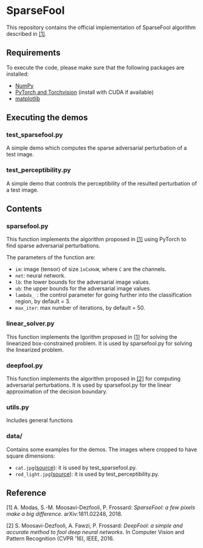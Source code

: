 # SparseFool
This repository contains the official implementation of SparseFool algorithm described in [[1]](https://arxiv.org/abs/1811.02248).

## Requirements

To execute the code, please make sure that the following packages are installed:

- [NumPy](https://docs.scipy.org/doc/numpy-1.15.1/user/install.html)
- [PyTorch and Torchvision](https://pytorch.org/) (install with CUDA if available)
- [matplotlib](https://matplotlib.org/users/installing.html)

## Executing the demos

### test_sparsefool.py

A simple demo which computes the sparse adversarial perturbation of a test image.

### test_perceptibility.py

A simple demo that controls the perceptibility of the resulted perturbation of a test image.

## Contents

### sparsefool.py

This function implements the algorithm proposed in [[1]](https://arxiv.org/abs/1811.02248) using PyTorch to find sparse adversarial perturbations.

The parameters of the function are:

- `im`: image (tensor) of size `1xCxHxW`, where `C` are the channels.
- `net`: neural network.
- `lb`: the lower bounds for the adversarial image values.
- `ub`: the upper bounds for the adversarial image values.
- `lambda_ `: the control parameter for going further into the classification region, by default = 3.
- `max_iter`: max number of iterations, by default = 50.

### linear_solver.py

This function implements the lgorithm proposed in [[1]](https://arxiv.org/abs/1811.02248) for solving the linearized box-constrained problem. It is used by sparsefool.py for solving the linearized problem.

### deepfool.py

This function implements the algorithm proposed in [[2]](https://arxiv.org/pdf/1511.04599.pdf) for computing adversarial perturbations. It is used by sparsefool.py for the linear approximation of the decision boundary.

### utils.py

Includes general functions

### data/

Contains some examples for the demos. The images where cropped to have square dimensions:

- `cat.jpg`([source](https://www.hd-wallpapersdownload.com/desktop-hd-cat-and-kittens-pics/)): it is used by test_sparsefool.py.
- `red_light.jpg`([source](https://www.gettyimages.ch/detail/nachrichtenfoto/traffic-light-controls-the-flow-of-vehicles-and-nachrichtenfoto/52663127)): it is used by test_perceptibility.py.

## Reference
[1] A. Modas, S.-M. Moosavi-Dezfooli, P. Frossard:
*SparseFool: a few pixels make a big difference*. arXiv:1811.02248, 2018.

[2] S. Moosavi-Dezfooli, A. Fawzi, P. Frossard:
*DeepFool: a simple and accurate method to fool deep neural networks*.  In Computer Vision and Pattern Recognition (CVPR ’16), IEEE, 2016.
